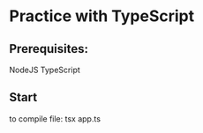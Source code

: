 # Practice with TypeScript

## Prerequisites: 

NodeJS
TypeScript

## Start 

to compile file:
tsx app.ts
